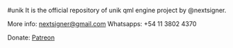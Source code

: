#unik
It is the official repository of unik qml engine project by @nextsigner.

More info: nextsigner@gmail.com
Whatsapps: +54 11 3802 4370

Donate: [Patreon]("https://patreon.com/unik")
